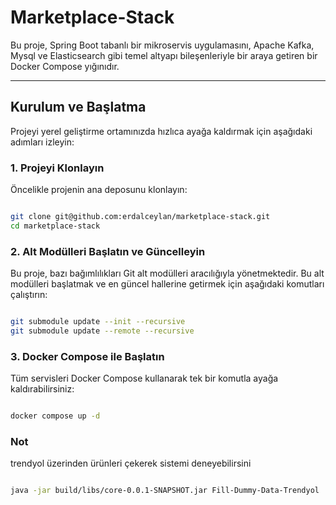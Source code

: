 # Marketplace-Stack

Bu proje, Spring Boot tabanlı bir mikroservis uygulamasını, 
Apache Kafka, Mysql ve Elasticsearch gibi temel altyapı bileşenleriyle bir araya getiren bir Docker Compose yığınıdır.

---

## Kurulum ve Başlatma

Projeyi yerel geliştirme ortamınızda hızlıca ayağa kaldırmak için aşağıdaki adımları izleyin:

### 1. Projeyi Klonlayın

Öncelikle projenin ana deposunu klonlayın:

```bash

git clone git@github.com:erdalceylan/marketplace-stack.git
cd marketplace-stack
```
### 2. Alt Modülleri Başlatın ve Güncelleyin
   Bu proje, bazı bağımlılıkları Git alt modülleri aracılığıyla yönetmektedir.
Bu alt modülleri başlatmak ve en güncel hallerine getirmek için aşağıdaki komutları çalıştırın:
```bash

git submodule update --init --recursive
git submodule update --remote --recursive
```

### 3. Docker Compose ile Başlatın
   Tüm servisleri Docker Compose kullanarak tek bir komutla ayağa kaldırabilirsiniz:
```bash

docker compose up -d
```

### Not
trendyol üzerinden ürünleri çekerek sistemi deneyebilirsini

 ```bash
 
java -jar build/libs/core-0.0.1-SNAPSHOT.jar Fill-Dummy-Data-Trendyol
 ```